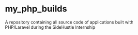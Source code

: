 # my_php_builds
A repository containing all source code of applications built with PHP/Laravel during the SideHustle Internship 
